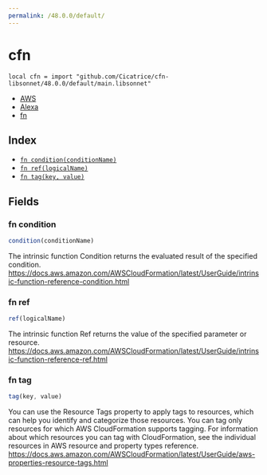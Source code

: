 ```yaml
---
permalink: /48.0.0/default/
---
```


# cfn

```jsonnet
local cfn = import "github.com/Cicatrice/cfn-libsonnet/48.0.0/default/main.libsonnet"
```



* [AWS](AWS/index.md)
* [Alexa](Alexa/index.md)
* [fn](fn.md)

## Index

* [`fn condition(conditionName)`](#fn-condition)
* [`fn ref(logicalName)`](#fn-ref)
* [`fn tag(key, value)`](#fn-tag)

## Fields

### fn condition

```ts
condition(conditionName)
```

The intrinsic function Condition returns the evaluated result of the specified condition. 
https://docs.aws.amazon.com/AWSCloudFormation/latest/UserGuide/intrinsic-function-reference-condition.html

### fn ref

```ts
ref(logicalName)
```

The intrinsic function Ref returns the value of the specified parameter or resource. 
https://docs.aws.amazon.com/AWSCloudFormation/latest/UserGuide/intrinsic-function-reference-ref.html

### fn tag

```ts
tag(key, value)
```

You can use the Resource Tags property to apply tags to resources, which can help you identify and categorize those resources. You can tag only resources for which AWS CloudFormation supports tagging. For information about which resources you can tag with CloudFormation, see the individual resources in AWS resource and property types reference. 
https://docs.aws.amazon.com/AWSCloudFormation/latest/UserGuide/aws-properties-resource-tags.html